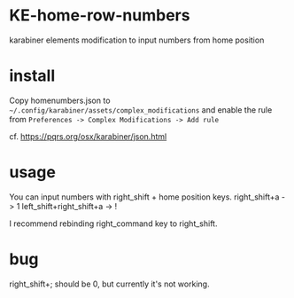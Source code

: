 # KE-home-row-numbers
karabiner elements modification to input numbers from home position

# install
Copy homenumbers.json to ```~/.config/karabiner/assets/complex_modifications```	
and enable the rule from ```Preferences -> Complex Modifications -> Add rule```

cf. https://pqrs.org/osx/karabiner/json.html

# usage
You can input numbers with right_shift + home position keys.
right_shift+a -> 1
left_shift+right_shift+a -> !

I recommend rebinding right_command key to right_shift.
# bug
right_shift+; should be 0, but currently it's not working.
